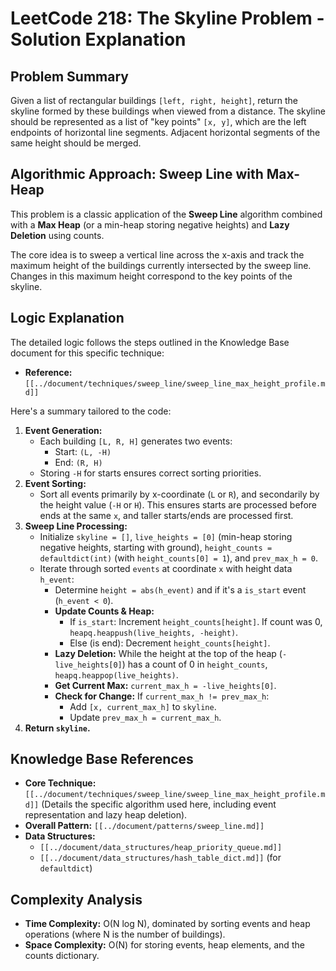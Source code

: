 # LeetCode 218: The Skyline Problem - Solution Explanation

## Problem Summary

Given a list of rectangular buildings `[left, right, height]`, return the skyline formed by these buildings when viewed from a distance. The skyline should be represented as a list of "key points" `[x, y]`, which are the left endpoints of horizontal line segments. Adjacent horizontal segments of the same height should be merged.

## Algorithmic Approach: Sweep Line with Max-Heap

This problem is a classic application of the **Sweep Line** algorithm combined with a **Max Heap** (or a min-heap storing negative heights) and **Lazy Deletion** using counts.

The core idea is to sweep a vertical line across the x-axis and track the maximum height of the buildings currently intersected by the sweep line. Changes in this maximum height correspond to the key points of the skyline.

## Logic Explanation

The detailed logic follows the steps outlined in the Knowledge Base document for this specific technique:

*   **Reference:** `[[../document/techniques/sweep_line/sweep_line_max_height_profile.md]]`

Here's a summary tailored to the code:

1.  **Event Generation:**
    *   Each building `[L, R, H]` generates two events:
        *   Start: `(L, -H)`
        *   End: `(R, H)`
    *   Storing `-H` for starts ensures correct sorting priorities.
2.  **Event Sorting:**
    *   Sort all events primarily by x-coordinate (`L` or `R`), and secondarily by the height value (`-H` or `H`). This ensures starts are processed before ends at the same `x`, and taller starts/ends are processed first.
3.  **Sweep Line Processing:**
    *   Initialize `skyline = []`, `live_heights = [0]` (min-heap storing negative heights, starting with ground), `height_counts = defaultdict(int)` (with `height_counts[0] = 1`), and `prev_max_h = 0`.
    *   Iterate through sorted `events` at coordinate `x` with height data `h_event`:
        *   Determine `height = abs(h_event)` and if it's a `is_start` event (`h_event < 0`).
        *   **Update Counts & Heap:**
            *   If `is_start`: Increment `height_counts[height]`. If count was 0, `heapq.heappush(live_heights, -height)`.
            *   Else (is end): Decrement `height_counts[height]`.
        *   **Lazy Deletion:** While the height at the top of the heap (`-live_heights[0]`) has a count of 0 in `height_counts`, `heapq.heappop(live_heights)`.
        *   **Get Current Max:** `current_max_h = -live_heights[0]`.
        *   **Check for Change:** If `current_max_h != prev_max_h`:
            *   Add `[x, current_max_h]` to `skyline`.
            *   Update `prev_max_h = current_max_h`.
4.  **Return `skyline`.**

## Knowledge Base References

*   **Core Technique:** `[[../document/techniques/sweep_line/sweep_line_max_height_profile.md]]` (Details the specific algorithm used here, including event representation and lazy heap deletion).
*   **Overall Pattern:** `[[../document/patterns/sweep_line.md]]`
*   **Data Structures:**
    *   `[[../document/data_structures/heap_priority_queue.md]]`
    *   `[[../document/data_structures/hash_table_dict.md]]` (for `defaultdict`)

## Complexity Analysis

*   **Time Complexity:** O(N log N), dominated by sorting events and heap operations (where N is the number of buildings).
*   **Space Complexity:** O(N) for storing events, heap elements, and the counts dictionary. 